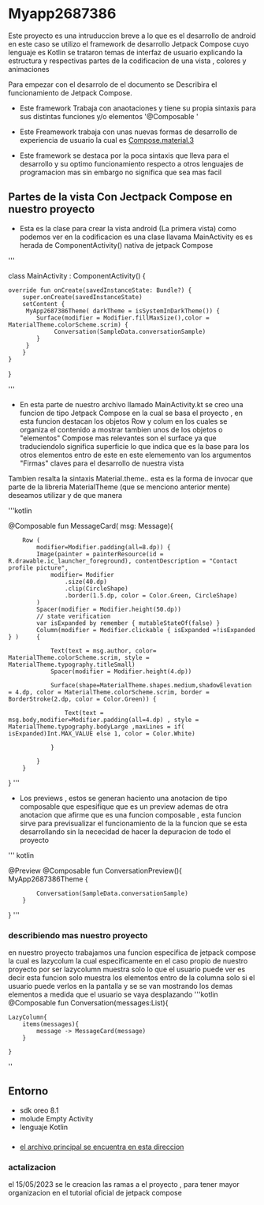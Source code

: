 # Myapp2687386
Este  proyecto es una intruduccion breve a lo que es el desarrollo de android en este caso  se utilizo el framework de desarrollo Jetpack Compose  cuyo lenguaje es Kotlin 
se trataron temas de interfaz de usuario   explicando la estructura y respectivas partes de la codificacion de una vista , colores y animaciones 


Para empezar con el desarrolo de el documento se Describira el funcionamiento de Jetpack Compose.  

*   Este framework Trabaja con anaotaciones y tiene su propia sintaxis  para sus distintas funciones y/o elementos 
'@Composable '


*   Este  Freamework trabaja con unas nuevas formas de desarrollo de experiencia de usuario 
la cual es [Compose.material.3](https://m3.material.io/develop/android/jetpack-compose) 

*   Este framework se destaca por la poca sintaxis que lleva para el desarrollo y su optimo funcionamiento respecto a otros lenguajes de programacion mas sin embargo no significa que sea mas facil

## Partes de la vista Con Jectpack Compose  en nuestro proyecto 

* Esta es la clase para crear la vista android (La primera vista)
como podemos   ver en la codificacion es una clase llavama  MainActivity  es es herada de ComponentActivity() nativa de jetpack Compose 

''' 


class MainActivity : ComponentActivity() {

    override fun onCreate(savedInstanceState: Bundle?) {
        super.onCreate(savedInstanceState)
        setContent {
         MyApp2687386Theme( darkTheme = isSystemInDarkTheme()) {
            Surface(modifier = Modifier.fillMaxSize(),color = MaterialTheme.colorScheme.scrim) {
                 Conversation(SampleData.conversationSample)
            }
         }
        }
    }
}


'''
*  En esta parte de nuestro archivo llamado MainActivity.kt  se creo una funcion  de tipo Jetpack Compose  en la cual se basa el proyecto ,  en esta funcion  destacan los objetos Row y colum en los cuales se organiza el contenido a mostrar 
tambien unos de los objetos o "elementos" Compose mas relevantes son el surface ya que  traduciendolo significa superficie 
lo que indica que es la base  para los otros elementos entro de este   en este elememento van los argumentos "Firmas" claves para el desarrollo de nuestra vista  


Tambien resalta  la sintaxis Material.theme.. esta es la forma de invocar que parte de la libreria  MaterialTheme  (que se menciono anterior mente) deseamos utilizar y de que manera

'''kotlin 

@Composable
fun MessageCard( msg: Message){

        Row (
            modifier=Modifier.padding(all=8.dp)) {
            Image(painter = painterResource(id = R.drawable.ic_launcher_foreground), contentDescription = "Contact profile picture",
                modifier= Modifier
                    .size(40.dp)
                    .clip(CircleShape)
                    .border(1.5.dp, color = Color.Green, CircleShape)
            )
            Spacer(modifier = Modifier.height(50.dp))
            // state verification
            var isExpanded by remember { mutableStateOf(false) }
            Column(modifier = Modifier.clickable { isExpanded =!isExpanded } )     {

                Text(text = msg.author, color= MaterialTheme.colorScheme.scrim, style = MaterialTheme.typography.titleSmall)
                Spacer(modifier = Modifier.height(4.dp))

                Surface(shape=MaterialTheme.shapes.medium,shadowElevation = 4.dp, color = MaterialTheme.colorScheme.scrim, border = BorderStroke(2.dp, color = Color.Green)) {

                    Text(text = msg.body,modifier=Modifier.padding(all=4.dp) , style = MaterialTheme.typography.bodyLarge ,maxLines = if( isExpanded)Int.MAX_VALUE else 1, color = Color.White)

                }

            }
        }
}
''' 
* Los previews , estos se generan haciento una anotacion de tipo composable que espesifique  que es un preview ademas de otra anotacion que afirme que es una funcion composable ,   esta funcion sirve para previsualizar el funcionamiento de la la funcion que se esta desarrollando sin la nececidad de hacer la depuracion de todo el proyecto 

''' kotlin 

@Preview
@Composable
fun ConversationPreview(){
        MyApp2687386Theme {

            Conversation(SampleData.conversationSample)
        }
}
'''


### describiendo mas nuestro proyecto 

en nuestro proyecto trabajamos una funcion  especifica de jetpack compose 
la cual es lazycolum    la cual especificamente en el caso propio de nuestro proyecto por ser lazycolumn  muestra solo lo que el usuario puede ver  es decir esta funcion solo muestra los elementos entro de la columna solo si el usuario puede verlos en la pantalla  y se se van mostrando los demas elementos a medida que el usuario se vaya desplazando 
'''kotlin
@Composable
fun Conversation(messages:List<Message>){
    
    LazyColumn{
        items(messages){
            message -> MessageCard(message)
        }

    }

''  
## Entorno 
* sdk oreo 8.1
* molude Empty Activity 
* lenguaje Kotlin
###
* [el archivo principal se encuentra en esta direccion](app/src/main/java/co/sena/edu/myapp2687386/MainActivity.kt) 

### actalizacion 
el 15/05/2023 se le creacion las ramas a el proyecto , para tener mayor organizacion en el tutorial oficial de jetpack compose 
